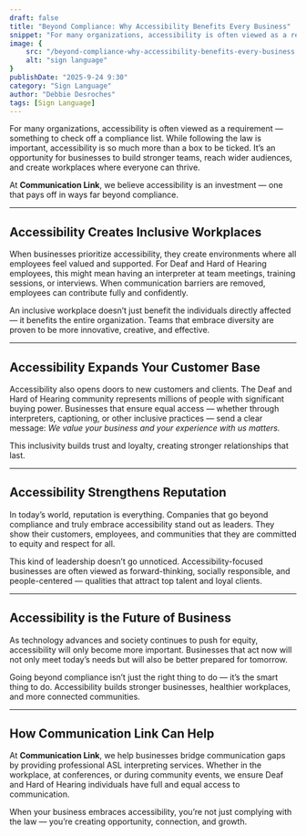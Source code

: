 ```yaml
---
draft: false
title: "Beyond Compliance: Why Accessibility Benefits Every Business"
snippet: "For many organizations, accessibility is often viewed as a requirement — something to check off a compliance list. While following the law is important, accessibility is so much more than a box to be ticked. It’s an opportunity for businesses to build stronger teams, reach wider audiences, and create workplaces where everyone can thrive."
image: {
    src: "/beyond-compliance-why-accessibility-benefits-every-business.png",
    alt: "sign language"
}
publishDate: "2025-9-24 9:30"
category: "Sign Language"
author: "Debbie Desroches"
tags: [Sign Language]
---
```


For many organizations, accessibility is often viewed as a requirement — something to check off a compliance list. While following the law is important, accessibility is so much more than a box to be ticked. It’s an opportunity for businesses to build stronger teams, reach wider audiences, and create workplaces where everyone can thrive.

At **Communication Link**, we believe accessibility is an investment — one that pays off in ways far beyond compliance.

---

## Accessibility Creates Inclusive Workplaces

When businesses prioritize accessibility, they create environments where all employees feel valued and supported. For Deaf and Hard of Hearing employees, this might mean having an interpreter at team meetings, training sessions, or interviews. When communication barriers are removed, employees can contribute fully and confidently.

An inclusive workplace doesn’t just benefit the individuals directly affected — it benefits the entire organization. Teams that embrace diversity are proven to be more innovative, creative, and effective.

---

## Accessibility Expands Your Customer Base

Accessibility also opens doors to new customers and clients. The Deaf and Hard of Hearing community represents millions of people with significant buying power. Businesses that ensure equal access — whether through interpreters, captioning, or other inclusive practices — send a clear message: *We value your business and your experience with us matters.*

This inclusivity builds trust and loyalty, creating stronger relationships that last.

---

## Accessibility Strengthens Reputation

In today’s world, reputation is everything. Companies that go beyond compliance and truly embrace accessibility stand out as leaders. They show their customers, employees, and communities that they are committed to equity and respect for all.

This kind of leadership doesn’t go unnoticed. Accessibility-focused businesses are often viewed as forward-thinking, socially responsible, and people-centered — qualities that attract top talent and loyal clients.

---

## Accessibility is the Future of Business

As technology advances and society continues to push for equity, accessibility will only become more important. Businesses that act now will not only meet today’s needs but will also be better prepared for tomorrow.

Going beyond compliance isn’t just the right thing to do — it’s the smart thing to do. Accessibility builds stronger businesses, healthier workplaces, and more connected communities.

---

## How Communication Link Can Help

At **Communication Link**, we help businesses bridge communication gaps by providing professional ASL interpreting services. Whether in the workplace, at conferences, or during community events, we ensure Deaf and Hard of Hearing individuals have full and equal access to communication.

When your business embraces accessibility, you’re not just complying with the law — you’re creating opportunity, connection, and growth.